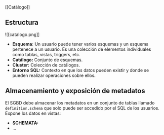 [[Catálogo]]

## Estructura
![[catalogo.png]]

+ **Esquema:** Un usuario puede tener varios esquemas y un esquema pertenece a un usuario. Es una colección de elementos individuales como tablas, vistas, triggers, etc.
+ **Catálogo:** Conjunto de esquemas.
+ **Cluster:** Colección de catálogos.
+ **Entorno SQL:** Contexto en que los datos pueden existir y donde se pueden realizar operaciones sobre ellos.

## Almacenamiento y exposición de metadatos
El SGBD debe almacenar los metadatos en un conjunto de tablas llamado `definition.schema` que solo puede ser accedido por el SQL de los usuarios. Expone los datos en vistas:
+ **SCHEMATA:** 
+ ...

